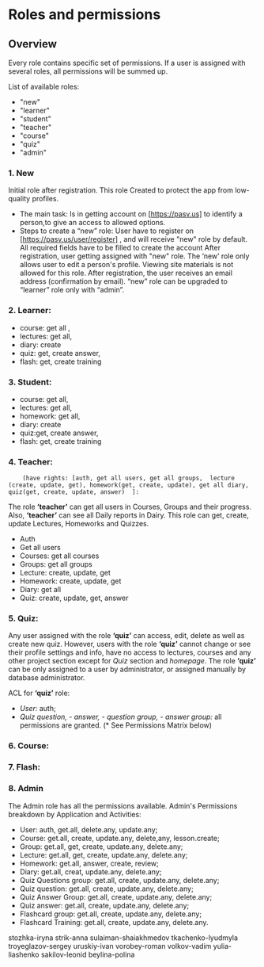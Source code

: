 # Roles and permissions 
## Overview
Every role contains specific set of permissions. 
If a user is assigned with several roles, all permissions 
will be summed up.
 
List of available roles:
* "new"
* "learner"
* "student"
* "teacher"
* "course"
* "quiz"
* "admin"

### 1. New 
Initial role after registration. 
This role Created to protect the app from low-quality profiles.
  * The main task: 
Is in getting account on [https://pasv.us]
to identify a person,to give an access to allowed options. 
  * Steps to create a “new” role:
User have to register on [https://pasv.us/user/register] , and will receive "new" role by default.
All required fields have to be filled to create the account 
After registration, user getting assigned with "new" role.
The ‘new’ role only allows user to edit a person's profile. 
Viewing site materials is not allowed for this role.
After registration, the user receives an email address (confirmation by email).
“new” role can be upgraded to “learner” role only with “admin”.


### 2. Learner: 
 * course: get all ,  
 * lectures: get all, 
 * diary: create  
 * quiz: get, create answer, 
 * flash: get, create training
 
### 3. Student: 
 * course: get all,  
 * lectures: get all, 
 * homework: get all,
 * diary: create  
 * quiz:get, create answer, 
 * flash: get, create training

### 4. Teacher: 
        (have rights: [auth, get all users, get all groups,  lecture (create, update, get), homework(get, create, update), get all diary, quiz(get, create, update, answer)  ]:
 The role **‘teacher’** can get  all users  in Courses, Groups and their  progress. 
 Also, **‘teacher’** can see all Daily reports in Dairy. 
  This role can get, create, update Lectures, Homeworks and Quizzes.
 * Auth
 * Get all users
 * Courses: get all courses
 * Groups: get all groups
 * Lecture: create, update, get 
 * Homework: create, update, get 
 * Diary: get all
 * Quiz: create, update, get, answer


### 5. Quiz: 
Any user assigned with the role **‘quiz’** can access, edit, 
delete as well as create new quiz. However, users with the role **‘quiz’** 
cannot change or see their profile settings and info, have no access 
to lectures, courses and any other project section except for _Quiz_ section and _homepage_. 
The role **‘quiz’** can be only assigned to a user by administrator, or assigned 
manually by database administrator.
          
ACL for **‘quiz’** role:
* _User:_ auth;
* _Quiz question, - answer, - question group, - answer group:_ 
all permissions are granted. (* See Permissions Matrix below)

### 6. Course:
        
### 7. Flash: 

### 8. Admin 
The Admin role has all the permissions available.
Admin's Permissions breakdown by Application and Activities:

* User: auth, get.all, delete.any, update.any;
* Course: get.all, create, update.any, delete,any, lesson.create;
* Group: get.all, get, create, update.any, delete.any;
* Lecture: get.all, get, create, update.any, delete.any;
* Homework: get.all, answer, create, review;
* Diary: get.all, creat, update.any, delete.any;
* Quiz Questions group: get.all, create, update.any, delete.any;
* Quiz question: get.all, create, update.any, delete.any;
* Quiz Answer Group: get.all, create, update.any, delete.any;
* Quiz answer: get.all, create, update.any, delete.any;
* Flashcard group: get.all, create, update.any, delete.any;
* Flashcard Training: get.all, create, update.any, delete.any.

stozhka-iryna
strik-anna
sulaiman-shaiakhmedov
tkachenko-lyudmyla
troyeglazov-sergey
uruskiy-ivan
vorobey-roman
volkov-vadim
yulia-liashenko
sakilov-leonid
beylina-polina



